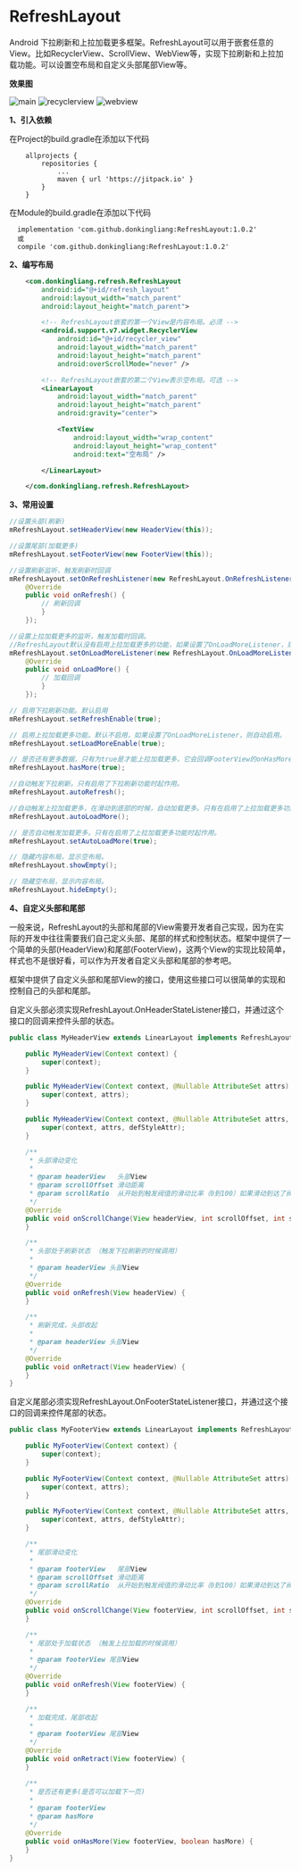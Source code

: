 # RefreshLayout
Android 下拉刷新和上拉加载更多框架。RefreshLayout可以用于嵌套任意的View。比如RecyclerView、ScrollView、WebView等，实现下拉刷新和上拉加载功能。可以设置空布局和自定义头部尾部View等。

**效果图**

![main](https://github.com/donkingliang/RefreshLayout/blob/master/%E6%95%88%E6%9E%9C%E5%9B%BE/main.png) ![recyclerview](https://github.com/donkingliang/RefreshLayout/blob/master/%E6%95%88%E6%9E%9C%E5%9B%BE/recyclerview.png) ![webview](https://github.com/donkingliang/RefreshLayout/blob/master/%E6%95%88%E6%9E%9C%E5%9B%BE/webview.png) 

**1、引入依赖** 

在Project的build.gradle在添加以下代码

```
	allprojects {
		repositories {
			...
			maven { url 'https://jitpack.io' }
		}
	}
```
在Module的build.gradle在添加以下代码

```
  implementation 'com.github.donkingliang:RefreshLayout:1.0.2'
  或
  compile 'com.github.donkingliang:RefreshLayout:1.0.2'
```

**2、编写布局**
```xml
    <com.donkingliang.refresh.RefreshLayout
        android:id="@+id/refresh_layout"
        android:layout_width="match_parent"
        android:layout_height="match_parent">

        <!-- RefreshLayout嵌套的第一个View是内容布局。必须 -->
        <android.support.v7.widget.RecyclerView
            android:id="@+id/recycler_view"
            android:layout_width="match_parent"
            android:layout_height="match_parent"
            android:overScrollMode="never" />

        <!-- RefreshLayout嵌套的第二个View表示空布局。可选 -->
        <LinearLayout
            android:layout_width="match_parent"
            android:layout_height="match_parent"
            android:gravity="center">

            <TextView
                android:layout_width="wrap_content"
                android:layout_height="wrap_content"
                android:text="空布局" />

        </LinearLayout>

    </com.donkingliang.refresh.RefreshLayout>
```

**3、常用设置**
```java
//设置头部(刷新)
mRefreshLayout.setHeaderView(new HeaderView(this));

//设置尾部(加载更多)
mRefreshLayout.setFooterView(new FooterView(this));

//设置刷新监听，触发刷新时回调
mRefreshLayout.setOnRefreshListener(new RefreshLayout.OnRefreshListener() {
    @Override
    public void onRefresh() {
        // 刷新回调
        }
    });

//设置上拉加载更多的监听，触发加载时回调。
//RefreshLayout默认没有启用上拉加载更多的功能，如果设置了OnLoadMoreListener，则自动启用。
mRefreshLayout.setOnLoadMoreListener(new RefreshLayout.OnLoadMoreListener() {
    @Override
    public void onLoadMore() {
        // 加载回调 
        }
    });

// 启用下拉刷新功能。默认启用
mRefreshLayout.setRefreshEnable(true);

// 启用上拉加载更多功能。默认不启用，如果设置了OnLoadMoreListener，则自动启用。
mRefreshLayout.setLoadMoreEnable(true);

// 是否还有更多数据，只有为true是才能上拉加载更多，它会回调FooterView的onHasMore()方法。默认为true。
mRefreshLayout.hasMore(true);

//自动触发下拉刷新。只有启用了下拉刷新功能时起作用。
mRefreshLayout.autoRefresh();

//自动触发上拉加载更多，在滑动到底部的时候，自动加载更多。只有在启用了上拉加载更多功能并且有更多数据时起作用。
mRefreshLayout.autoLoadMore();

// 是否自动触发加载更多。只有在启用了上拉加载更多功能时起作用。
mRefreshLayout.setAutoLoadMore(true);

// 隐藏内容布局，显示空布局。
mRefreshLayout.showEmpty();

// 隐藏空布局，显示内容布局。
mRefreshLayout.hideEmpty();
```

**4、自定义头部和尾部**

一般来说，RefreshLayout的头部和尾部的View需要开发者自己实现，因为在实际的开发中往往需要我们自己定义头部、尾部的样式和控制状态。框架中提供了一个简单的头部(HeaderView)和尾部(FooterView)，这两个View的实现比较简单，样式也不是很好看，可以作为开发者自定义头部和尾部的参考吧。

框架中提供了自定义头部和尾部View的接口，使用这些接口可以很简单的实现和控制自己的头部和尾部。

自定义头部必须实现RefreshLayout.OnHeaderStateListener接口，并通过这个接口的回调来控件头部的状态。
```java
public class MyHeaderView extends LinearLayout implements RefreshLayout.OnHeaderStateListener{

    public MyHeaderView(Context context) {
        super(context);
    }

    public MyHeaderView(Context context, @Nullable AttributeSet attrs) {
        super(context, attrs);
    }

    public MyHeaderView(Context context, @Nullable AttributeSet attrs, int defStyleAttr) {
        super(context, attrs, defStyleAttr);
    }

    /**
     * 头部滑动变化
     *
     * @param headerView   头部View
     * @param scrollOffset 滑动距离
     * @param scrollRatio  从开始到触发阀值的滑动比率（0到100）如果滑动到达了阀值，就算再滑动，这个值也是100
     */
    @Override
    public void onScrollChange(View headerView, int scrollOffset, int scrollRatio) {
    }

    /**
     * 头部处于刷新状态 （触发下拉刷新的时候调用）
     *
     * @param headerView 头部View
     */
    @Override
    public void onRefresh(View headerView) {
    }

    /**
     * 刷新完成，头部收起
     *
     * @param headerView 头部View
     */
    @Override
    public void onRetract(View headerView) {
    }
}
```

自定义尾部必须实现RefreshLayout.OnFooterStateListener接口，并通过这个接口的回调来控件尾部的状态。
```java
public class MyFooterView extends LinearLayout implements RefreshLayout.OnFooterStateListener{

    public MyFooterView(Context context) {
        super(context);
    }

    public MyFooterView(Context context, @Nullable AttributeSet attrs) {
        super(context, attrs);
    }

    public MyFooterView(Context context, @Nullable AttributeSet attrs, int defStyleAttr) {
        super(context, attrs, defStyleAttr);
    }

    /**
     * 尾部滑动变化
     *
     * @param footerView   尾部View
     * @param scrollOffset 滑动距离
     * @param scrollRatio  从开始到触发阀值的滑动比率（0到100）如果滑动到达了阀值，就算在滑动，这个值也是100
     */
    @Override
    public void onScrollChange(View footerView, int scrollOffset, int scrollRatio) {
    }

    /**
     * 尾部处于加载状态 （触发上拉加载的时候调用）
     *
     * @param footerView 尾部View
     */
    @Override
    public void onRefresh(View footerView) {
    }

    /**
     * 加载完成，尾部收起
     *
     * @param footerView 尾部View
     */
    @Override
    public void onRetract(View footerView) {
    }

    /**
     * 是否还有更多(是否可以加载下一页)
     *
     * @param footerView
     * @param hasMore
     */
    @Override
    public void onHasMore(View footerView, boolean hasMore) {
    }
}
```
